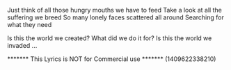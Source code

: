 Just think of all those hungry mouths we have to feed
Take a look at all the suffering we breed
So many lonely faces scattered all around
Searching for what they need

Is this the world we created?
What did we do it for?
Is this the world we invaded
...

******* This Lyrics is NOT for Commercial use *******
(1409622338210)